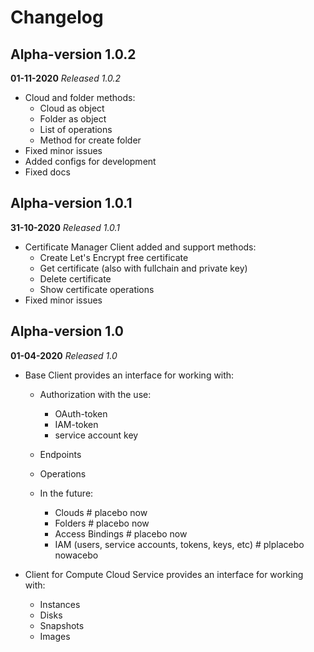 # Changelog

## Alpha-version 1.0.2
**01-11-2020**
*Released 1.0.2*

* Cloud and folder methods:
  * Cloud as object
  * Folder as object
  * List of operations
  * Method for create folder
* Fixed minor issues
* Added configs for development
* Fixed docs


## Alpha-version 1.0.1
**31-10-2020**
*Released 1.0.1*

* Certificate Manager Client added and support methods:
  * Create Let's Encrypt free certificate
  * Get certificate (also with fullchain and private key)
  * Delete certificate
  * Show certificate operations
* Fixed minor issues


## Alpha-version 1.0

**01-04-2020**
*Released 1.0*

* Base Client provides an interface for working with:
  * Authorization with the use:
    * OAuth-token
    * IAM-token
    * service account key
  * Endpoints
  * Operations

  * In the future:
    * Clouds  # placebo now
    * Folders  # placebo now
    * Access Bindings  # placebo now
    * IAM (users, service accounts, tokens, keys, etc)  # plplacebo nowacebo

* Client for Compute Cloud Service provides an interface for working with:
  * Instances
  * Disks
  * Snapshots
  * Images
